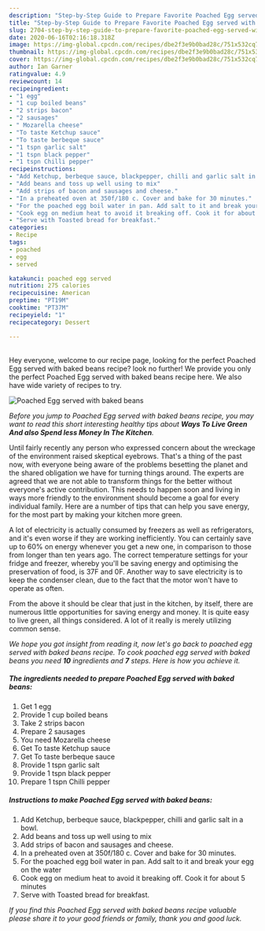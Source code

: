 ```yaml
---
description: "Step-by-Step Guide to Prepare Favorite Poached Egg served with baked beans"
title: "Step-by-Step Guide to Prepare Favorite Poached Egg served with baked beans"
slug: 2704-step-by-step-guide-to-prepare-favorite-poached-egg-served-with-baked-beans
date: 2020-06-16T02:16:18.318Z
image: https://img-global.cpcdn.com/recipes/dbe2f3e9b0bad28c/751x532cq70/poached-egg-served-with-baked-beans-recipe-main-photo.jpg
thumbnail: https://img-global.cpcdn.com/recipes/dbe2f3e9b0bad28c/751x532cq70/poached-egg-served-with-baked-beans-recipe-main-photo.jpg
cover: https://img-global.cpcdn.com/recipes/dbe2f3e9b0bad28c/751x532cq70/poached-egg-served-with-baked-beans-recipe-main-photo.jpg
author: Ian Garner
ratingvalue: 4.9
reviewcount: 14
recipeingredient:
- "1 egg"
- "1 cup boiled beans"
- "2 strips bacon"
- "2 sausages"
- " Mozarella cheese"
- "To taste Ketchup sauce"
- "To taste berbeque sauce"
- "1 tspn garlic salt"
- "1 tspn black pepper"
- "1 tspn Chilli pepper"
recipeinstructions:
- "Add Ketchup, berbeque sauce, blackpepper, chilli and garlic salt in a bowl."
- "Add beans and toss up well using to mix"
- "Add strips of bacon and sausages and cheese."
- "In a preheated oven at 350f/180 c. Cover and bake for 30 minutes."
- "For the poached egg boil water in pan. Add salt to it and break your egg on the water"
- "Cook egg on medium heat to avoid it breaking off. Cook it for about 5 minutes"
- "Serve with Toasted bread for breakfast."
categories:
- Recipe
tags:
- poached
- egg
- served

katakunci: poached egg served 
nutrition: 275 calories
recipecuisine: American
preptime: "PT19M"
cooktime: "PT37M"
recipeyield: "1"
recipecategory: Dessert

---
```

<br>
Hey everyone, welcome to our recipe page, looking for the perfect Poached Egg served with baked beans recipe? look no further! We provide you only the perfect Poached Egg served with baked beans recipe here. We also have wide variety of recipes to try.
<br>


![Poached Egg served with baked beans](https://img-global.cpcdn.com/recipes/dbe2f3e9b0bad28c/751x532cq70/poached-egg-served-with-baked-beans-recipe-main-photo.jpg)

<i>Before you jump to Poached Egg served with baked beans recipe, you may want to read this short interesting healthy tips about 
<strong>Ways To Live Green And also Spend less Money In The Kitchen</strong>.</i>
</br>

Until fairly recently any person who expressed concern about the wreckage of the environment raised skeptical eyebrows. That's a thing of the past now, with everyone being aware of the problems besetting the planet and the shared obligation we have for turning things around. The experts are agreed that we are not able to transform things for the better without everyone's active contribution. This needs to happen soon and living in ways more friendly to the environment should become a goal for every individual family. Here are a number of tips that can help you save energy, for the most part by making your kitchen more green.

A lot of electricity is actually consumed by freezers as well as refrigerators, and it's even worse if they are working inefficiently. You can certainly save up to 60% on energy whenever you get a new one, in comparison to those from longer than ten years ago. The correct temperature settings for your fridge and freezer, whereby you'll be saving energy and optimising the preservation of food, is 37F and 0F. Another way to save electricity is to keep the condenser clean, due to the fact that the motor won't have to operate as often.

From the above it should be clear that just in the kitchen, by itself, there are numerous little opportunities for saving energy and money. It is quite easy to live green, all things considered. A lot of it really is merely utilizing common sense.


<i>We hope you got insight from reading it, now let's go back to poached egg served with baked beans recipe. To cook poached egg served with baked beans you need <strong>10</strong> ingredients and <strong>7</strong> steps. Here is how you achieve it.
</i>

##### The ingredients needed to prepare Poached Egg served with baked beans:

1. Get 1 egg
1. Provide 1 cup boiled beans
1. Take 2 strips bacon
1. Prepare 2 sausages
1. You need  Mozarella cheese
1. Get To taste Ketchup sauce
1. Get To taste berbeque sauce
1. Provide 1 tspn garlic salt
1. Provide 1 tspn black pepper
1. Prepare 1 tspn Chilli pepper


##### Instructions to make Poached Egg served with baked beans:

1. Add Ketchup, berbeque sauce, blackpepper, chilli and garlic salt in a bowl.
1. Add beans and toss up well using to mix
1. Add strips of bacon and sausages and cheese.
1. In a preheated oven at 350f/180 c. Cover and bake for 30 minutes.
1. For the poached egg boil water in pan. Add salt to it and break your egg on the water
1. Cook egg on medium heat to avoid it breaking off. Cook it for about 5 minutes
1. Serve with Toasted bread for breakfast.


<i>If you find this Poached Egg served with baked beans recipe valuable please share it to your good friends or family, thank you and good luck.</i>
